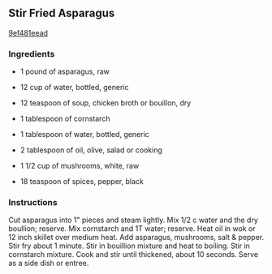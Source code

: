 ## Stir Fried Asparagus

[9ef481eead](http://www.food.com/recipe/stir-fried-asparagus-7217)

### Ingredients

 - 1 pound of asparagus, raw

 - 12 cup of water, bottled, generic

 - 12 teaspoon of soup, chicken broth or bouillon, dry

 - 1 tablespoon of cornstarch

 - 1 tablespoon of water, bottled, generic

 - 2 tablespoon of oil, olive, salad or cooking

 - 1 1/2 cup of mushrooms, white, raw

 - 18 teaspoon of spices, pepper, black

### Instructions

Cut asparagus into 1" pieces and steam lightly. Mix 1/2 c water and the dry boullion; reserve. Mix cornstarch and 1T water; reserve. Heat oil in wok or 12 inch skillet over medium heat. Add asparagus, mushrooms, salt & pepper. Stir fry about 1 minute. Stir in bouillion mixture and heat to boiling. Stir in cornstarch mixture. Cook and stir until thickened, about 10 seconds. Serve as a side dish or entree.